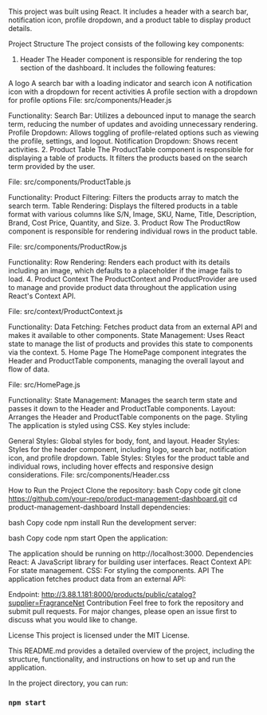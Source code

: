 This project was built using React. It includes a header with a search bar, notification icon, profile dropdown, and a product table to display product details.

Project Structure
The project consists of the following key components:

1. Header
The Header component is responsible for rendering the top section of the dashboard. It includes the following features:

A logo
A search bar with a loading indicator and search icon
A notification icon with a dropdown for recent activities
A profile section with a dropdown for profile options
File: src/components/Header.js

Functionality:
Search Bar: Utilizes a debounced input to manage the search term, reducing the number of updates and avoiding unnecessary rendering.
Profile Dropdown: Allows toggling of profile-related options such as viewing the profile, settings, and logout.
Notification Dropdown: Shows recent activities.
2. Product Table
The ProductTable component is responsible for displaying a table of products. It filters the products based on the search term provided by the user.

File: src/components/ProductTable.js

Functionality:
Product Filtering: Filters the products array to match the search term.
Table Rendering: Displays the filtered products in a table format with various columns like S/N, Image, SKU, Name, Title, Description, Brand, Cost Price, Quantity, and Size.
3. Product Row
The ProductRow component is responsible for rendering individual rows in the product table.

File: src/components/ProductRow.js

Functionality:
Row Rendering: Renders each product with its details including an image, which defaults to a placeholder if the image fails to load.
4. Product Context
The ProductContext and ProductProvider are used to manage and provide product data throughout the application using React's Context API.

File: src/context/ProductContext.js

Functionality:
Data Fetching: Fetches product data from an external API and makes it available to other components.
State Management: Uses React state to manage the list of products and provides this state to components via the context.
5. Home Page
The HomePage component integrates the Header and ProductTable components, managing the overall layout and flow of data.

File: src/HomePage.js

Functionality:
State Management: Manages the search term state and passes it down to the Header and ProductTable components.
Layout: Arranges the Header and ProductTable components on the page.
Styling
The application is styled using CSS. Key styles include:

General Styles: Global styles for body, font, and layout.
Header Styles: Styles for the header component, including logo, search bar, notification icon, and profile dropdown.
Table Styles: Styles for the product table and individual rows, including hover effects and responsive design considerations.
File: src/components/Header.css

How to Run the Project
Clone the repository:
bash
Copy code
git clone https://github.com/your-repo/product-management-dashboard.git
cd product-management-dashboard
Install dependencies:

bash
Copy code
npm install
Run the development server:

bash
Copy code
npm start
Open the application:

The application should be running on http://localhost:3000.
Dependencies
React: A JavaScript library for building user interfaces.
React Context API: For state management.
CSS: For styling the components.
API
The application fetches product data from an external API:

Endpoint: http://3.88.1.181:8000/products/public/catalog?supplier=FragranceNet
Contribution
Feel free to fork the repository and submit pull requests. For major changes, please open an issue first to discuss what you would like to change.

License
This project is licensed under the MIT License.

This README.md provides a detailed overview of the project, including the structure, functionality, and instructions on how to set up and run the application.


In the project directory, you can run:

### `npm start`
